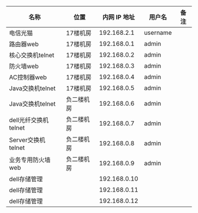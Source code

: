 | 名称                 | 位置       | 内网 IP 地址 | 用户名   | 备注   |
|----------------------|------------|--------------|----------|--------|
| 电信光猫             | 17楼机房   | 192.168.2.1  | username |        |
| 路由器web            | 17楼机房   | 192.168.0.1  | admin    |        |
| 核心交换机telnet     | 17楼机房   | 192.168.0.2  | admin    |        |
| 防火墙web            | 17楼机房   | 192.168.0.3  | admin    |        |
| AC控制器web          | 17楼机房   | 192.168.0.4  | admin    |        |
| Java交换机telnet     | 17楼机房   | 192.168.0.5  | admin    |        |
| Java交换机telnet     | 负二楼机房 | 192.168.0.6  | admin    |        |
| dell光纤交换机telnet | 负二楼机房 | 192.168.0.7  | admin    |        |
| Server交换机telnet  | 负二楼机房   | 192.168.0.8  | admin   |       |
| 业务专用防火墙web    | 负二楼机房   | 192.168.0.9  | admin    |       |
| dell存储管理         |            | 192.168.0.10 |          |        |
| dell存储管理         |            | 192.168.0.11 |          |        |
| dell存储管理         |            | 192.168.0.12 |          |        |